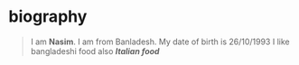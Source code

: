 # biography
>I am **Nasim**.
>I am from Banladesh.
>My date of birth is 26/10/1993
>I like bangladeshi food also ***Italian food***
